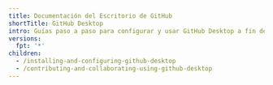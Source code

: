 ```yaml
---
title: Documentación del Escritorio de GitHub
shortTitle: GitHub Desktop
intro: Guías paso a paso para configurar y usar GitHub Desktop a fin de administrar tu trabajo de proyecto.
versions:
  fpt: '*'
children:
  - /installing-and-configuring-github-desktop
  - /contributing-and-collaborating-using-github-desktop
---
```


